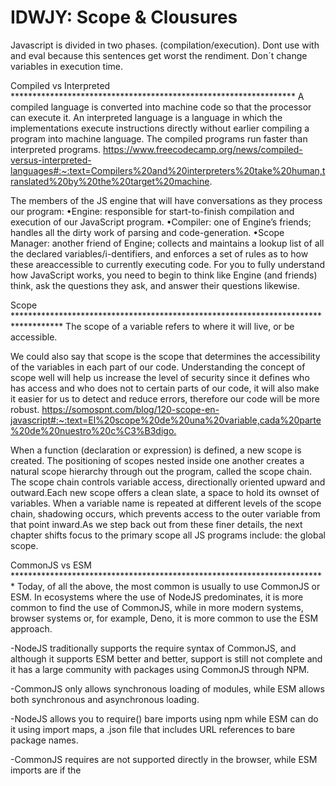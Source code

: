 # IDWJY: Scope & Clousures

Javascript is divided in two phases. (compilation/execution).
Dont use with and eval because this sentences get worst the rendiment.
Don´t change variables in execution time.

Compiled vs Interpreted *****************************************************************
A compiled language is converted into machine code so that the processor can execute it.
An interpreted language is a language in which the implementations execute instructions
directly without earlier compiling a program into machine language. The compiled programs
run faster than interpreted programs.
<https://www.freecodecamp.org/news/compiled-versus-interpreted-languages#:~:text=Compilers%20and%20interpreters%20take%20human,translated%20by%20the%20target%20machine>.

The members of the JS engine that will have conversations as they process our program:
•Engine: responsible for start-to-finish compilation and execution of our JavaScript
program.
•Compiler: one of Engine’s friends; handles all the dirty work of parsing and
code-generation.
•Scope Manager: another friend of Engine; collects and maintains a lookup list of all the
declared variables/i-dentifiers, and enforces a set of rules as to how these
areaccessible to currently executing code.
For you to fully understand how JavaScript works, you need to begin to think like Engine
(and friends) think, ask the questions they ask, and answer their questions likewise.

Scope ***********************************************************************************
The scope of a variable refers to where it will live, or be accessible.

We could also say that scope is the scope that determines the accessibility of the
variables in each part of our code. Understanding the concept of scope well will help us
increase the level of security since it defines who has access and who does not to
certain parts of our code, it will also make it easier for us to detect and reduce errors,
therefore our code will be more robust.
<https://somospnt.com/blog/120-scope-en-javascript#:~:text=El%20scope%20de%20una%20variable,cada%20parte%20de%20nuestro%20c%C3%B3digo.>

When a function (declaration or expression) is defined, a new scope is created.
The positioning of scopes nested inside one another creates a natural scope hierarchy
through out the program, called the scope chain. The scope chain controls variable access,
directionally oriented upward and outward.Each new scope offers a clean slate, a space to
hold its ownset of variables. When a variable name is repeated at different levels of the
scope chain, shadowing occurs, which prevents access to the outer variable from that
point inward.As we step back out from these finer details, the next chapter shifts focus
to the primary scope all JS programs include: the global scope.

CommonJS vs ESM ************************************************************************
Today, of all the above, the most common is usually to use CommonJS or ESM.
In ecosystems where the use of NodeJS predominates, it is more common to find the use of
CommonJS, while in more modern systems, browser systems or, for example, Deno,
it is more common to use the ESM approach.

-NodeJS traditionally supports the require syntax of CommonJS, and although it supports
ESM better and better, support is still not complete and it has a large community with
packages using CommonJS through NPM.

-CommonJS only allows synchronous loading of modules, while ESM allows both synchronous
and asynchronous loading.

-NodeJS allows you to require() bare imports using npm while ESM can do it using import
maps, a .json file that includes URL references to bare package names.

-CommonJS requires are not supported directly in the browser, while ESM imports are if
the <script type="module"> attribute is indicated in the scripts that use them.

-CommonJS doesn't allow you to load a module directly from a URL or CDN, while with ESM
you can do it seamlessly and it works directly from a browser.

-With ESM it is possible to do tree-shaking (removal of unused code) out of the box,
while with CommonJS it is not possible, although it can be achieved using third-party
Webpack plugins such as webpack-common-shake.

-CommonJS is used in systems that generate bundles and use preprocessing or transpiling
techniques to generate builds. On the other hand, ESM can be used both in
processed/transpiled environments or directly from the browser, without the need for
transpiling. SkyPack.dev is a project that aims to promote and popularize the use of npm
packages optimized for use without the need for preprocessing tools.

-Deno uses ESM by default, and does not support CommonJS require. However, they can be
supported with a module for Deno of compatibility with Node.

*****************************************************************************************
Chapter 1

What’s the Scope?
The scope is a policy that manages the availability of variables. A variable defined inside a scope is accessible only within that scope, but inaccessible outside. In JavaScript, scopes are created by code blocks, functions, modules.

Runtime Scope Modifications
It should be clear by now that scope is determined as the program is compiled, and should not generally be affected by runtime conditions. However, in non-strict-mode, there are technically still two ways to cheat this rule, modifying a program’s scopes during runtime.

Lexical Scope
A lexical scope in JavaScript means that a variable defined outside a function can be accessible inside another function defined after the variable declaration. But the opposite is not true; the variables defined inside a function will not be accessible outside that function.

*****************************************************************************************
Chapter 2

Illustrating Lexical Scope
Imagine you come across a pile of marbles, and notice that all the marbles are colored red, blue, or green. Let’s sort all the marbles, dropping the red ones into a red bucket, green into a green bucket, and blue into a blue bucket. After sorting, when you later need a green marble, you already know the green bucket is where to go to get it. (Example 1)

Nested Scope
One of the key aspects of lexical scope is that any time an identifier reference cannot be found in the current scope, the next outer scope in the nesting is consulted; that process is repeated until an answer is found or there are no more scopes to consult.

*****************************************************************************************
Chapter 3

The Scope Chain
The scope chain is used to resolve the value of variable names in javascript. Without a scope chain the Javascript engine wouldn't know which value to pick for a certain variable name if there are multiple defined at different scopes. Scope chain in javascript is lexically defined, which means that we can see what the scope chain will be by looking at the code.

note: The scope chain controls variable access, directionally oriented upward and outward.
Arrow Functions =>
The => arrow function doesn’t require the word function to define it. Also, the ( .. ) around the parameter list is optional in some simple cases. Likewise, the { .. } around the function body is optional in some cases. And when the { .. } are omitted, a return value is sent out without using a return keyword.

Note:
Other than being anonymous (and having no declarative form), => arrow functions have the same lexical scope rules as You Don’t Know JS Yet: Scope & Closures

Chapter 3: The Scope Chain 54 function functions do. An arrow function, with or without { .. } around its body, still creates a separate, inner nested bucket of scope. Variable declarations inside this nested scope bucket behave the same as in a function scope.

*****************************************************************************************
Chapter 4

Global Scope definition
A variable is said to be in global scope when it is declared outside of a function or block. We will be able to access these types of variables from any part of our code, either inside or outside a function. The window object is an example of a global scope.

ES Modules (ESM)
ES6 introduced first-class support for the module pattern (covered in Chapter 8). One of the most obvious impacts of using ESM is how it changes the behavior of the observably top-level scope in a file.

*****************************************************************************************
Chapter 5

Hoisting: Declaration vs. Expression
Function hoisting only applies to formal function declara- tions , not to function expression assignments. Consider: (Example2)

hoisting
hoisting being a concrete execution step the JS engine per- forms, it’s more useful to think of hoisting as a visualization of various actions JS takes in setting up the program before execution. The typical assertion of what hoisting means: lifting—like lifting a heavy weight upward—any identifiers all the way to the top of a scope. The explanation often asserted is that the JS engine will actually rewrite that program before execution, so that it looks more like this: (example 3)

*****************************************************************************************
Chapter 6

Scope Exposure
• Naming Collisions: if you use a common and useful variable/function name in two different parts of the program, but the identifier comes from one shared scope (like the global scope), then name collision occurs, and it’s very likely that bugs will occur as one part uses the variable/function in a way the other part doesn’t expect. For example, imagine if all your loops used a single global i index variable, and then it happens that one loop in a function is running during an iteration of a loop from another function, and now the shared i variable gets an unexpected value.

• Unexpected Behavior: if you expose variables/func- tions whose usage is otherwise private to a piece of the program, it allows other developers to use them in ways you didn’t intend, which can violate expected behavior and cause bugs. You Don’t Know JS Yet: Scope & Closures Chapter 6: Limiting Scope Exposure 102 For example, if your part of the program assumes an array contains all numbers, but someone else’s code accesses and modifies the array to include booleans and strings, your code may then misbehave in unexpected ways. Worse, exposure of private details invites those with mal-intent to try to work around limitations you have imposed, to do things with your part of the software that shouldn’t be allowed.

• UnintendedDependency:ifyouexposevariables/func- tions unnecessarily, it invites other developers to use and depend on those otherwise private pieces. While that doesn’t break your program today, it creates a refactoring hazard in the future, because now you can- not as easily refactor that variable or function without potentially breaking other parts of the software that you don’t control. For example, if your code relies on an array of numbers, and you later decide it’s better to use some other data structure instead of an array, you now must take on the liability of adjusting other affected parts of the software.

*****************************************************************************************
Chapter 7

Principal Concept
Closure builds on this approach: for variables we need to use over time, instead of placing them in larger outer scopes, we can encapsulate (more narrowly scope) them but still preserve access from inside functions, for broader use. Functions re- member these referenced scoped variables via closure.

Closure is a behavior of functions and only functions. If you aren’t dealing with a function, closure does not apply. An object cannot have closure, nor does a class have closure (though its functions/methods might). Only functions have closure.

Adding Up Closures
Each instance of the inner addTo(..) function is closing over its own num1 variable (with values 10 and 42, respectively), so those num1’s don’t go away just because adder(..) fin- ishes. When we later invoke one of those inner addTo(..) instances, such as the add10To(15) call, its closed-over num1 variable still exists and still holds the original 10 value. The operation is thus able to perform 10 + 15 and return the answer 25. (Example4)

Observable Definition
We’re now ready to define closure:

Closure is observed when a function uses vari- able(s) from outer scope(s) even while running in a scope where those variable(s) wouldn’t be accessible.
The key parts of this definition are:

• Must be a function involved
• Must reference at least one variable from an outer scope • Must be invoked in a different branch of the scope chain
from the variable(s)

******************************************************************************************Chapter 8

Definition
Encapsulation and Least Exposure (POLE)
Encapsulation is often cited as a principle of object-oriented (OO) programming, but it’s more fundamental and broadly applicable than that. The goal of encapsulation is the bundling or co-location of information (data) and behavior (functions) that together serve a common purpose.

What Is a Module?
A module is a collection of related data and functions (often referred to as methods in this context), characterized by a division between hidden private details and public accessible details, usually called the “public API.”

NOTE:
A module is also stateful: it maintains some information over time, along with functionality to access and update that information.
